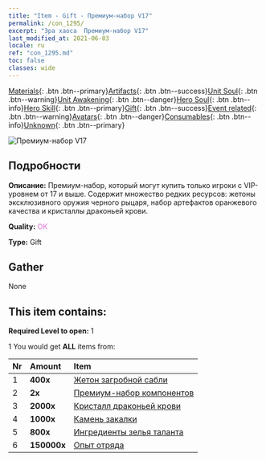 ```yaml
---
title: "Item - Gift - Премиум-набор V17"
permalink: /con_1295/
excerpt: "Эра хаоса  Премиум-набор V17"
last_modified_at: 2021-06-03
locale: ru
ref: "con_1295.md"
toc: false
classes: wide
---
```

 [Materials](/ItemsRU/){: .btn .btn--primary}[Artifacts](/ItemsRU/Artifacts/){: .btn .btn--success}[Unit Soul](/ItemsRU/UnitSoul/){: .btn .btn--warning}[Unit Awakening](/ItemsRU/UnitAwakening/){: .btn .btn--danger}[Hero Soul](/ItemsRU/HeroSoul/){: .btn .btn--info}[Hero Skill](/ItemsRU/HeroSkill/){: .btn .btn--primary}[Gift](/ItemsRU/Gift/){: .btn .btn--success}[Event related](/ItemsRU/Events/){: .btn .btn--warning}[Avatars](/ItemsRU/Avatars/){: .btn .btn--danger}[Consumables](/ItemsRU/Consumables/){: .btn .btn--info}[Unknown](/ItemsRU/Unknown/){: .btn .btn--primary}

 ![Премиум-набор V17](/images/t/i_905001.png)

## Подробности
 **Описание:** Премиум-набор, который могут купить только игроки с VIP-уровнем от 17 и выше. Содержит множество редких ресурсов: жетоны эксклюзивного оружия черного рыцаря, набор артефактов оранжевого качества и кристаллы драконьей крови.

 **Quality:** <span style="color: #DA70D6">OK</span>

 **Type:** Gift

## Gather

  None

## This item contains:

 **Required Level to open:** 1

 1 You would get **ALL** items  from:

  | Nr | Amount |     Item    |
  |:---|:-------|:------------|
  | 1 |  **400x** | [Жетон загробной сабли](/ItemsRU/con_979/) |  | 
  | 2 |  **2x** | [Премиум-набор компонентов](/ItemsRU/con_1363/) |  | 
  | 3 |  **2000x** | [Кристалл драконьей крови](/ItemsRU/con_879/) |  | 
  | 4 |  **1000x** | [Камень закалки](/ItemsRU/con_814/) |  | 
  | 5 |  **800x** | [Ингредиенты зелья таланта](/ItemsRU/con_1120/) |  | 
  | 6 |  **150000x** | [Опыт отряда](/ItemsRU/con_902/) |  | 
